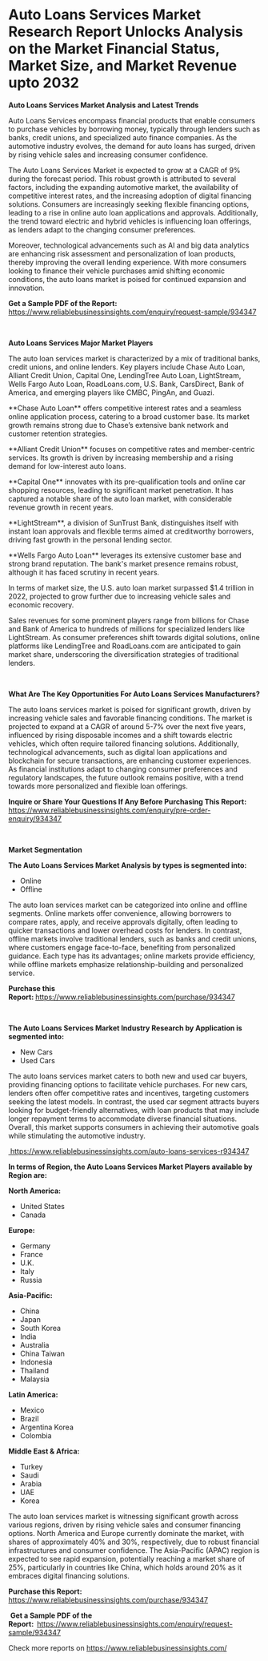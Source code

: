 <p><h1>Auto Loans Services Market Research Report Unlocks Analysis on the Market Financial Status, Market Size, and Market Revenue upto 2032</h1></p><p><strong>Auto Loans Services Market Analysis and Latest Trends</strong></p>
<p><p>Auto Loans Services encompass financial products that enable consumers to purchase vehicles by borrowing money, typically through lenders such as banks, credit unions, and specialized auto finance companies. As the automotive industry evolves, the demand for auto loans has surged, driven by rising vehicle sales and increasing consumer confidence.</p><p>The Auto Loans Services Market is expected to grow at a CAGR of 9% during the forecast period. This robust growth is attributed to several factors, including the expanding automotive market, the availability of competitive interest rates, and the increasing adoption of digital financing solutions. Consumers are increasingly seeking flexible financing options, leading to a rise in online auto loan applications and approvals. Additionally, the trend toward electric and hybrid vehicles is influencing loan offerings, as lenders adapt to the changing consumer preferences.</p><p>Moreover, technological advancements such as AI and big data analytics are enhancing risk assessment and personalization of loan products, thereby improving the overall lending experience. With more consumers looking to finance their vehicle purchases amid shifting economic conditions, the auto loans market is poised for continued expansion and innovation.</p></p>
<p><strong>Get a Sample PDF of the Report:&nbsp;</strong> <a href="https://www.reliablebusinessinsights.com/enquiry/request-sample/934347?utm_campaign=3170&utm_medium=2&utm_source=Github&utm_content=ia&utm_term=07032025&utm_id=auto-loans-services">https://www.reliablebusinessinsights.com/enquiry/request-sample/934347</a></p>
<p>&nbsp;</p>
<p><strong>Auto Loans Services Major Market Players</strong></p>
<p><p>The auto loan services market is characterized by a mix of traditional banks, credit unions, and online lenders. Key players include Chase Auto Loan, Alliant Credit Union, Capital One, LendingTree Auto Loan, LightStream, Wells Fargo Auto Loan, RoadLoans.com, U.S. Bank, CarsDirect, Bank of America, and emerging players like CMBC, PingAn, and Guazi.</p><p>**Chase Auto Loan** offers competitive interest rates and a seamless online application process, catering to a broad customer base. Its market growth remains strong due to Chase’s extensive bank network and customer retention strategies. </p><p>**Alliant Credit Union** focuses on competitive rates and member-centric services. Its growth is driven by increasing membership and a rising demand for low-interest auto loans. </p><p>**Capital One** innovates with its pre-qualification tools and online car shopping resources, leading to significant market penetration. It has captured a notable share of the auto loan market, with considerable revenue growth in recent years.</p><p>**LightStream**, a division of SunTrust Bank, distinguishes itself with instant loan approvals and flexible terms aimed at creditworthy borrowers, driving fast growth in the personal lending sector.</p><p>**Wells Fargo Auto Loan** leverages its extensive customer base and strong brand reputation. The bank's market presence remains robust, although it has faced scrutiny in recent years.</p><p>In terms of market size, the U.S. auto loan market surpassed $1.4 trillion in 2022, projected to grow further due to increasing vehicle sales and economic recovery.</p><p>Sales revenues for some prominent players range from billions for Chase and Bank of America to hundreds of millions for specialized lenders like LightStream. As consumer preferences shift towards digital solutions, online platforms like LendingTree and RoadLoans.com are anticipated to gain market share, underscoring the diversification strategies of traditional lenders.</p></p>
<p>&nbsp;</p>
<p><strong>What Are The Key Opportunities For Auto Loans Services Manufacturers?</strong></p>
<p><p>The auto loans services market is poised for significant growth, driven by increasing vehicle sales and favorable financing conditions. The market is projected to expand at a CAGR of around 5-7% over the next five years, influenced by rising disposable incomes and a shift towards electric vehicles, which often require tailored financing solutions. Additionally, technological advancements, such as digital loan applications and blockchain for secure transactions, are enhancing customer experiences. As financial institutions adapt to changing consumer preferences and regulatory landscapes, the future outlook remains positive, with a trend towards more personalized and flexible loan offerings.</p></p>
<p><strong>Inquire or Share Your Questions If Any Before Purchasing This Report:</strong> <a href="https://www.reliablebusinessinsights.com/enquiry/pre-order-enquiry/934347?utm_campaign=3170&utm_medium=2&utm_source=Github&utm_content=ia&utm_term=07032025&utm_id=auto-loans-services">https://www.reliablebusinessinsights.com/enquiry/pre-order-enquiry/934347</a></p>
<p>&nbsp;</p>
<p><strong>Market Segmentation</strong></p>
<p><strong>The Auto Loans Services Market Analysis by types is segmented into:</strong></p>
<p><ul><li>Online</li><li>Offline</li></ul></p>
<p><p>The auto loan services market can be categorized into online and offline segments. Online markets offer convenience, allowing borrowers to compare rates, apply, and receive approvals digitally, often leading to quicker transactions and lower overhead costs for lenders. In contrast, offline markets involve traditional lenders, such as banks and credit unions, where customers engage face-to-face, benefiting from personalized guidance. Each type has its advantages; online markets provide efficiency, while offline markets emphasize relationship-building and personalized service.</p></p>
<p><strong>Purchase this Report:&nbsp;</strong><a href="https://www.reliablebusinessinsights.com/purchase/934347?utm_campaign=3170&utm_medium=2&utm_source=Github&utm_content=ia&utm_term=07032025&utm_id=auto-loans-services">https://www.reliablebusinessinsights.com/purchase/934347</a></p>
<p>&nbsp;</p>
<p><strong>The Auto Loans Services Market Industry Research by Application is segmented into:</strong></p>
<p><ul><li>New Cars</li><li>Used Cars</li></ul></p>
<p><p>The auto loans services market caters to both new and used car buyers, providing financing options to facilitate vehicle purchases. For new cars, lenders often offer competitive rates and incentives, targeting customers seeking the latest models. In contrast, the used car segment attracts buyers looking for budget-friendly alternatives, with loan products that may include longer repayment terms to accommodate diverse financial situations. Overall, this market supports consumers in achieving their automotive goals while stimulating the automotive industry.</p></p>
<p><a href="https://www.reliablebusinessinsights.com/auto-loans-services-r934347?utm_campaign=3170&utm_medium=2&utm_source=Github&utm_content=ia&utm_term=07032025&utm_id=auto-loans-services">&nbsp;https://www.reliablebusinessinsights.com/auto-loans-services-r934347</a></p>
<p><strong>In terms of Region, the Auto Loans Services Market Players available by Region are:</strong></p>
<p>
    <p> <strong> North America: </strong>
        <ul>
            <li>United States</li>
            <li>Canada</li>
        </ul>
        </p> 
    <p> <strong> Europe: </strong>
        <ul>
            <li>Germany</li>
            <li>France</li>
            <li>U.K.</li>
            <li>Italy</li>
            <li>Russia</li>
        </ul>
        </p> 
    <p> <strong> Asia-Pacific: </strong>
        <ul>
            <li>China</li>
            <li>Japan</li>
            <li>South Korea</li>
            <li>India</li>
            <li>Australia</li>
            <li>China Taiwan</li>
            <li>Indonesia</li>
            <li>Thailand</li>
            <li>Malaysia</li>
        </ul>
        </p> 
    <p> <strong> Latin America: </strong>
        <ul>
            <li>Mexico</li>
            <li>Brazil</li>
            <li>Argentina Korea</li>
            <li>Colombia</li>
        </ul>
        </p> 
    <p> <strong> Middle East & Africa: </strong>
        <ul>
            <li>Turkey</li>
            <li>Saudi</li>
            <li>Arabia</li>
            <li>UAE</li>
            <li>Korea</li>
        </ul>
    </p>
    </p>
<p><p>The auto loan services market is witnessing significant growth across various regions, driven by rising vehicle sales and consumer financing options. North America and Europe currently dominate the market, with shares of approximately 40% and 30%, respectively, due to robust financial infrastructures and consumer confidence. The Asia-Pacific (APAC) region is expected to see rapid expansion, potentially reaching a market share of 25%, particularly in countries like China, which holds around 20% as it embraces digital financing solutions.</p></p>
<p><strong>Purchase this Report: </strong><a href="https://www.reliablebusinessinsights.com/purchase/934347?utm_campaign=3170&utm_medium=2&utm_source=Github&utm_content=ia&utm_term=07032025&utm_id=auto-loans-services">https://www.reliablebusinessinsights.com/purchase/934347</a></p>
<p>&nbsp;<strong>Get a Sample PDF of the Report:&nbsp;&nbsp;</strong><a href="https://www.reliablebusinessinsights.com/enquiry/request-sample/934347?utm_campaign=3170&utm_medium=2&utm_source=Github&utm_content=ia&utm_term=07032025&utm_id=auto-loans-services">https://www.reliablebusinessinsights.com/enquiry/request-sample/934347</a></p>
<p><strong></strong></p>
<p>Check more reports on <a href="https://www.reliablebusinessinsights.com/?utm_campaign=3170&utm_medium=2&utm_source=Github&utm_content=ia&utm_term=07032025&utm_id=auto-loans-services">https://www.reliablebusinessinsights.com/</a></p>